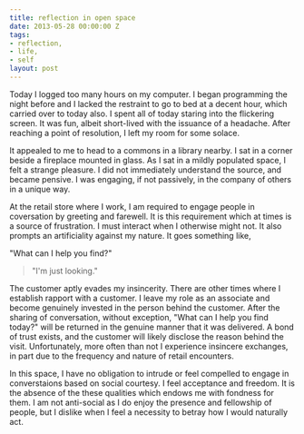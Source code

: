 ```yaml
---
title: reflection in open space
date: 2013-05-28 00:00:00 Z
tags:
- reflection,
- life,
- self
layout: post
---
```


Today I logged too many hours on my computer. I began programming the night before and I lacked the restraint to go to bed at a decent hour, which carried over to today also. I spent all of today staring into the flickering screen. It was fun, albeit short-lived with the issuance of a headache. After reaching a point of resolution, I left my room for some solace.

It appealed to me to head to a commons in a library nearby. I sat in a corner beside a fireplace mounted in glass. As I sat in a mildly populated space, I felt a strange pleasure. I did not immediately understand the source, and became pensive. I was engaging, if not passively, in the company of others in a unique way.

At the retail store where I work, I am required to engage people in coversation by greeting and farewell. It is this requirement which at times is a source of frustration. I must interact when I otherwise might not.  It also prompts an artificiality against my nature. It goes something like, 

"What can I help you find?"
>"I'm just looking."

The customer aptly evades my insincerity. There are other times where I establish rapport with a customer. I leave my role as an associate and become genuinely invested in the person behind the customer. After the sharing of conversation, without exception, "What can I help you find today?" will be returned in the genuine manner that it was delivered. A bond of trust exists, and the customer will likely disclose the reason behind the visit. Unfortunately, more often than not I experience insincere exchanges, in part due to the frequency and nature of retail encounters.

In this space, I have no obligation to intrude or feel compelled to engage in converstaions based on social courtesy. I feel acceptance and freedom. It is the absence of the these qualities which endows me with fondness for them. I am not anti-social as I do enjoy the presence and fellowship of people, but I dislike when I feel a necessity to betray how I would naturally act.
